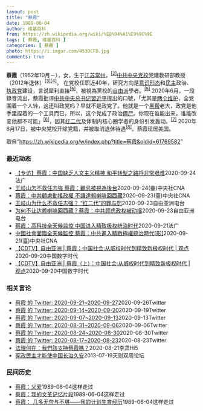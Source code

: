 ```yaml
---
layout: post
title: "蔡霞"
date: 1989-06-04
author: 维基百科
from: https://zh.wikipedia.org/wiki/%E8%94%A1%E9%9C%9E
tags: [ 蔡霞, 维基百科 ]
categories: [ 蔡霞 ]
photo: https://i.imgur.com/453DCFD.jpg
comments: true
---
```

<div class="mw-parser-output">
<p><b>蔡霞</b>（1952年10月<span class="useeditintro" title="Template:BLP editintro">－</span>），女，生于<a href="/wiki/%E6%B1%9F%E8%8B%8F" class="mw-redirect" title="江苏">江苏</a><a href="/wiki/%E5%B8%B8%E5%B7%9E" class="mw-redirect" title="常州">常州</a>，<sup id="cite_ref-tsyzm_2-1" class="reference"><a href="#cite_note-tsyzm-2">[2]</a></sup><a href="/wiki/%E4%B8%AD%E5%85%B1%E4%B8%AD%E5%A4%AE%E5%85%9A%E6%A0%A1" title="中共中央党校">中共中央党校</a>党建教研部教授（2012年退休）<sup id="cite_ref-3" class="reference"><a href="#cite_note-3">[3]</a></sup><sup id="cite_ref-4" class="reference"><a href="#cite_note-4">[4]</a></sup>。 在党校任职近40年，研究方向是<a href="/wiki/%E6%84%8F%E8%AF%86%E5%BD%A2%E6%80%81" class="mw-redirect" title="意识形态">意识形态</a>和<a href="/wiki/%E6%B0%91%E4%B8%BB" title="民主">民主</a>政治、<a href="/wiki/%E5%9F%B7%E6%94%BF%E9%BB%A8" title="執政黨">执政党</a>建设，言说犀利直接<sup id="cite_ref-dq_5-0" class="reference"><a href="#cite_note-dq-5">[5]</a></sup>，被視為黨校的<a href="/wiki/%E8%87%AA%E7%94%B1%E4%B8%BB%E7%BE%A9" class="mw-redirect" title="自由主義">自由派</a>學者。<sup id="cite_ref-dq_5-1" class="reference"><a href="#cite_note-dq-5">[5]</a></sup> 2020年6月，一段錄音流出，蔡霞批评<a href="/wiki/%E4%B8%AD%E5%9B%BD%E5%85%B1%E4%BA%A7%E5%85%9A%E4%B8%AD%E5%A4%AE%E5%A7%94%E5%91%98%E4%BC%9A%E6%80%BB%E4%B9%A6%E8%AE%B0" title="中国共产党中央委员会总书记">中共中央总书记</a><a href="/wiki/%E7%BF%92%E8%BF%91%E5%B9%B3" class="mw-redirect" title="習近平">習近平</a>提出的口號，「尤其是<a href="/wiki/%E4%B8%A4%E4%B8%AA%E7%BB%B4%E6%8A%A4" class="mw-redirect" title="两个维护">两个维护</a>，全党围着一个人转，这还叫政党吗？早就不是政党了。他就是一个<a href="/wiki/%E9%BB%91%E5%B8%AE" class="mw-redirect" title="黑帮">黑帮</a>老大，政党是他手里捏着的一个工具而已，所以，这个党成了政治<a href="/wiki/%E5%83%B5%E5%B0%B8" class="mw-redirect" title="僵尸">僵尸</a>。你现在谁能出来，谁能改变他都不可能」<sup id="cite_ref-VOA0818_6-0" class="reference"><a href="#cite_note-VOA0818-6">[6]</a></sup>，因其<a href="/w/index.php?title=%E7%BA%A2%E4%BA%8C%E4%BB%A3&amp;action=edit&amp;redlink=1" class="new" title="红二代（页面不存在）">红二代</a>及体制内核心圈学者的身份引发轰动。<sup id="cite_ref-bbc0818_7-0" class="reference"><a href="#cite_note-bbc0818-7">[7]</a></sup> 2020年8月17日，被中央党校开除党籍，并被取消退休待遇<sup id="cite_ref-开除_8-0" class="reference"><a href="#cite_note-开除-8">[8]</a></sup>。蔡霞现居美国。
</p>
</div><noscript><img src="//zh.wikipedia.org/wiki/Special:CentralAutoLogin/start?type=1x1" alt="" title="" width="1" height="1" style="border: none; position: absolute;"></noscript>
<div class="printfooter">取自“<a dir="ltr" href="https://zh.wikipedia.org/w/index.php?title=蔡霞&amp;oldid=61769582">https://zh.wikipedia.org/w/index.php?title=蔡霞&amp;oldid=61769582</a>”</div><div id="recent-news"><h3>最近动态</h3><ul><li><a href="https://nodebe4.github.io/waimei/2020-09-24/%E4%B8%93%E8%AE%BF-%E8%94%A1%E9%9C%9E-%E4%B8%AD%E5%9B%BD%E7%BC%BA%E4%B9%8F%E4%BA%BA%E6%96%87%E4%B8%BB%E4%B9%89%E7%B2%BE%E7%A5%9E-%E5%92%8C%E5%B9%B3%E8%BD%AC%E5%9E%8B%E4%B9%8B%E8%B7%AF%E5%B0%86%E9%9D%9E%E5%B8%B8%E8%89%B0%E9%9A%BE" title="【专访】蔡霞：中国缺乏人文主义精神 和平转型之路将非常艰难—— 24/09/2020 - 16:33 蔡霞教授曾在中央党校教了15年书，2012年退休。在接近中共核心的学者当中，她被认为是极少数...">【专访】蔡霞：中国缺乏人文主义精神 和平转型之路将非常艰难</a><time>2020-09-24</time><a class="tag">法广</a></li>
<li><a href="https://nodebe4.github.io/waimei/2020-09-24/%E7%8E%8B%E5%B2%90%E5%B1%B1%E6%80%8E%E4%B8%8D%E6%95%91%E4%BB%BB%E5%BF%97%E5%BC%B7-%E8%94%A1%E9%9C%9E-%E9%A1%A7%E5%BF%8C%E8%A2%AB%E8%A6%96%E7%82%BA%E5%BE%8C%E5%8F%B0" title="王岐山怎不救任志強 蔡霞：顧忌被視為後台—— （中央社台北24日電）中國前華遠地產董事長任志強日前遭重判18年徒刑。身在美國的中共中央黨校前退休教授蔡霞分析，任志強的好友、中國國家副主席王岐山之...">王岐山怎不救任志強  蔡霞：顧忌被視為後台</a><time>2020-09-24</time><a class="tag">(臺)中央社CNA</a></li>
<li><a href="https://nodebe4.github.io/waimei/2020-09-23/%E8%94%A1%E9%9C%9E-%E4%B8%AD%E5%85%B1%E9%A1%A7%E6%85%AE%E5%8B%95%E6%90%96%E6%94%BF%E6%AC%8A-%E4%B8%8D%E8%AE%93%E9%81%94%E8%B3%B4%E5%96%87%E5%98%9B%E5%9B%9E%E8%A5%BF%E8%97%8F" title="蔡霞：中共顧慮動搖政權 不讓達賴喇嘛回西藏—— （中央社台北24日電）前中共中央黨校教授蔡霞日前接受外媒專訪表示，曾有中共體制內開明派主張和西藏流亡精神領袖、第十四世達賴喇嘛進行和談，但頑固派顧...">蔡霞：中共顧慮動搖政權 不讓達賴喇嘛回西藏</a><time>2020-09-23</time><a class="tag">(臺)中央社CNA</a></li>
<li><a href="https://nodebe4.github.io/waimei/2020-09-23/%E7%8E%8B%E5%B2%90%E5%B1%B1%E4%B8%BA%E4%BB%80%E4%B9%88%E4%B8%8D%E6%95%91%E4%BB%BB%E5%BF%97%E5%BC%BA-%E7%BA%A2%E4%BA%8C%E4%BB%A3-%E7%9A%84%E7%BD%AA%E4%B8%8E%E7%BD%9A" title="王岐山为什么不救任志强？ “红二代”的罪与罚—— 中共“红二代”近来屡出事端。任志强被重判18年，前中央党校教授蔡霞前不久也因为直言批评习近平而被取消退休待遇，个人账户被封。这些事件是否意味着充...">王岐山为什么不救任志强？ “红二代”的罪与罚</a><time>2020-09-23</time><a class="tag">自由亚洲电台</a></li>
<li><a href="https://nodebe4.github.io/waimei/2020-09-23/%E4%B8%BA%E4%BD%95%E4%B8%8D%E8%AE%A9%E8%BE%BE%E8%B5%96%E5%96%87%E5%98%9B%E5%9B%9E%E8%A5%BF%E8%97%8F-%E8%94%A1%E9%9C%9E-%E4%B8%AD%E5%85%B1%E9%A1%BE%E8%99%91%E6%94%BF%E6%9D%83%E8%A2%AB%E5%8A%A8%E6%91%87" title="为何不让达赖喇嘛回西藏？蔡霞：中共顾虑政权被动摇—— &nbsp; 前中共中央党校教授蔡霞近日接受自由亚洲电台专访，谈到西藏议题时透露，曾有中共体制内开明派主张和西藏流亡精神领袖、第十四世达赖喇嘛进行和谈...">为何不让达赖喇嘛回西藏？蔡霞：中共顾虑政权被动摇</a><time>2020-09-23</time><a class="tag">自由亚洲电台</a></li>
<li><a href="https://nodebe4.github.io/waimei/2020-09-21/%E8%94%A1%E9%9C%9E-%E9%AB%98%E7%A7%91%E6%8A%80%E5%85%A8%E5%A4%A9%E5%80%99%E7%9B%91%E6%8E%A7-%E4%B8%AD%E5%9B%BD%E8%BF%9B%E5%85%A5%E7%B2%BE%E8%87%B4%E6%9E%81%E6%9D%83%E7%BB%9F%E6%B2%BB%E6%97%B6%E4%BB%A3" title="蔡霞：高科技全天候监控 中国进入精致极权统治时代—— 22/09/2020 - 01:23 因批评中共已沦为“政治僵尸”，呼吁撤换习近平而被开除党籍的前中共中央党校教授蔡霞日前表示，中共利用高科...">蔡霞：高科技全天候监控 中国进入精致极权统治时代</a><time>2020-09-21</time><a class="tag">法广</a></li>
<li><a href="https://nodebe4.github.io/waimei/2020-09-21/%E4%B8%AD%E5%9C%8B%E7%A4%BE%E6%9C%83%E9%9D%A2%E8%87%A8%E5%85%A8%E5%A4%A9%E5%80%99%E7%9B%A3%E6%8E%A7-%E8%94%A1%E9%9C%9E-%E4%B8%AD%E5%85%B1%E9%80%B2%E5%85%A5%E7%B2%BE%E7%B7%BB%E6%A5%B5%E6%AC%8A%E7%B5%B1%E6%B2%BB%E6%99%82%E4%BB%A3-%E5%BD%B1" title="中國社會面臨全天候監控 蔡霞：中共進入精緻極權統治時代[影]—— 因批評中共總書記習近平而遭開除黨籍的前中共黨校教授蔡霞（圖）表示。中國社會面臨全天候監控、強力打壓異己及法律工具為黨所用等3特點...">中國社會面臨全天候監控 蔡霞：中共進入精緻極權統治時代[影]</a><time>2020-09-21</time><a class="tag">(臺)中央社CNA</a></li>
<li><a href="https://nodebe4.github.io/waimei/2020-09-20/CDTV-%E8%87%AA%E7%94%B1%E4%BA%9A%E6%B4%B2-%E8%94%A1%E9%9C%9E-%E4%B8%AD%E5%9B%BD%E7%A4%BE%E4%BC%9A-%E4%BB%8E%E5%A8%81%E6%9D%83%E6%97%B6%E4%BB%A3%E5%88%B0%E7%B2%BE%E8%87%B4%E6%96%B0%E6%9E%81%E6%9D%83%E6%97%B6%E4%BB%A3-%E8%A7%82%E7%82%B9" title="【CDTV】自由亚洲 | 蔡霞：中国社会:从威权时代到精致新极权时代 | 观点—— 编者按：前中央党校教授蔡霞近期首次出镜接受采访。她所指的“变革”，是否会让中共改头换面存活？部分 “红二代”反...">【CDTV】自由亚洲 | 蔡霞：中国社会:从威权时代到精致新极权时代 | 观点</a><time>2020-09-20</time><a class="tag">中国数字时代</a></li>
<li><a href="https://nodebe4.github.io/waimei/2020-09-20/CDTV-%E8%87%AA%E7%94%B1%E4%BA%9A%E6%B4%B2-%E8%94%A1%E9%9C%9E-%E4%B8%8A-%E4%B8%AD%E5%9B%BD%E7%A4%BE%E4%BC%9A-%E4%BB%8E%E5%A8%81%E6%9D%83%E6%97%B6%E4%BB%A3%E5%88%B0%E7%B2%BE%E8%87%B4%E6%96%B0%E6%9E%81%E6%9D%83%E6%97%B6%E4%BB%A3-%E8%A7%82%E7%82%B9" title="【CDTV】自由亚洲 | 蔡霞（上）：中国社会:从威权时代到精致新极权时代 | 观点—— 编者按：前中央党校教授蔡霞近期首次出镜接受采访。她所指的“变革”，是否会让中共改头换面存活？部分 “红二...">【CDTV】自由亚洲 | 蔡霞（上）：中国社会:从威权时代到精致新极权时代 | 观点</a><time>2020-09-20</time><a class="tag">中国数字时代</a></li>
</ul></div><div id="open-opinion"><h3>相关言论</h3><ul><li><a href="https://nodebe4.github.io/opinion/2020-09-26/realcaixia/" title="realcaixia">蔡霞 的 Twitter: 2020-09-21~2020-09-27</a><time>2020-09-26</time><a class="tag">Twitter</a></li>
<li><a href="https://nodebe4.github.io/opinion/2020-09-19/realcaixia/" title="realcaixia">蔡霞 的 Twitter: 2020-09-14~2020-09-20</a><time>2020-09-19</time><a class="tag">Twitter</a></li>
<li><a href="https://nodebe4.github.io/opinion/2020-09-13/realcaixia/" title="realcaixia">蔡霞 的 Twitter: 2020-09-07~2020-09-13</a><time>2020-09-13</time><a class="tag">Twitter</a></li>
<li><a href="https://nodebe4.github.io/opinion/2020-09-06/realcaixia/" title="realcaixia">蔡霞 的 Twitter: 2020-08-31~2020-09-06</a><time>2020-09-06</time><a class="tag">Twitter</a></li>
<li><a href="https://nodebe4.github.io/opinion/2020-08-30/realcaixia/" title="realcaixia">蔡霞 的 Twitter: 2020-08-24~2020-08-30</a><time>2020-08-30</time><a class="tag">Twitter</a></li>
<li><a href="https://nodebe4.github.io/opinion/2020-08-23/realcaixia/" title="realcaixia">蔡霞 的 Twitter: 2020-08-17~2020-08-23</a><time>2020-08-23</time><a class="tag">Twitter</a></li>
<li><a href="https://nodebe4.github.io/opinion/2020-08-21/%E6%B3%95%E7%90%86%E4%BD%95%E5%9C%A8-%E6%88%91%E5%80%91%E8%A9%B2%E6%94%AF%E6%8C%81%E8%94%A1%E9%9C%9E%E5%97%8E/" title="李肃Hi5">法理何在：我們該支持蔡霞嗎？</a><time>2020-08-21</time><a class="tag">李肃Hi5</a></li>
<li><a href="https://nodebe4.github.io/opinion/2013-07-19/%E5%AE%AA%E6%94%BF%E6%B0%91%E4%B8%BB%E6%89%8D%E8%83%BD%E4%BD%BF%E4%B8%AD%E5%9B%BD%E9%95%BF%E6%B2%BB%E4%B9%85%E5%AE%89/" title="蔡霞">宪政民主才能使中国长治久安</a><time>2013-07-19</time><a class="tag">天则双周论坛</a></li>
</ul></div><div id="mjls-record"><h3>民间历史</h3><ul><li><a href="https://nodebe4.github.io/mjlsh/1989-06-04/%E8%94%A1%E9%9C%9E-%E7%88%B6%E7%88%B1/" title="蔡霞">蔡霞：父爱</a><time>1989-06-04</time><a class="tag">这样走过</a></li>
<li><a href="https://nodebe4.github.io/mjlsh/1989-06-04/%E8%94%A1%E9%9C%9E-%E6%88%91%E7%9A%84%E6%96%87%E9%9D%A9%E8%AE%B0%E5%BF%86%E7%89%87%E6%AE%B5/" title="蔡霞">蔡霞：我的文革记忆片段</a><time>1989-06-04</time><a class="tag">这样走过</a></li>
<li><a href="https://nodebe4.github.io/mjlsh/1989-06-04/%E8%94%A1%E9%9C%9E-%E5%87%A0%E5%A4%9A%E6%97%A0%E5%A5%88%E4%B8%8E%E4%B8%8D%E5%A0%AA-%E6%88%91%E7%9A%84%E8%AE%A1%E5%88%92%E7%94%9F%E8%82%B2%E7%BB%8F%E5%8E%86/" title="蔡霞">蔡霞： 几多无奈与不堪——我的计划生育经历</a><time>1989-06-04</time><a class="tag">这样走过</a></li>
</ul></div>